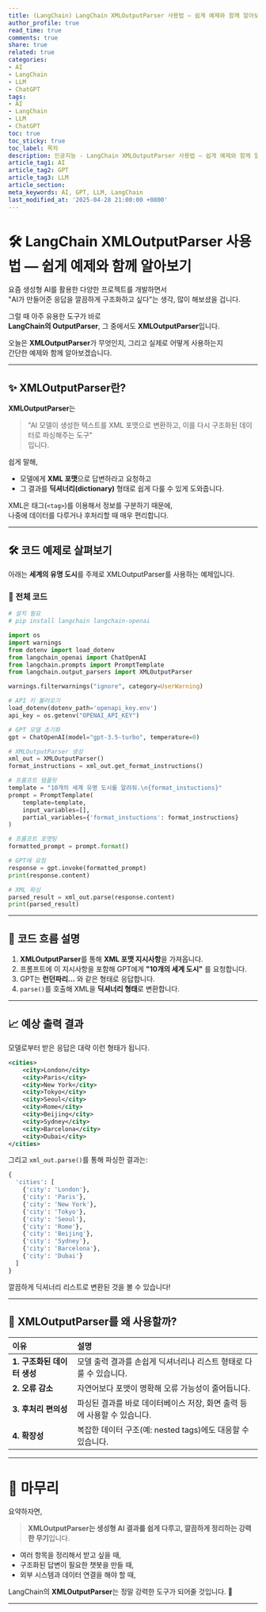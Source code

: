 ```yaml
---
title: (LangChain) LangChain XMLOutputParser 사용법 — 쉽게 예제와 함께 알아보기
author_profile: true
read_time: true
comments: true
share: true
related: true
categories:
- AI
- LangChain
- LLM
- ChatGPT
tags:
- AI
- LangChain
- LLM
- ChatGPT
toc: true
toc_sticky: true
toc_label: 목차
description: 인공지능 - LangChain XMLOutputParser 사용법 — 쉽게 예제와 함께 알아보기
article_tag1: AI
article_tag2: GPT
article_tag3: LLM
article_section: 
meta_keywords: AI, GPT, LLM, LangChain
last_modified_at: '2025-04-28 21:00:00 +0800'
---
```



# 🛠 LangChain XMLOutputParser 사용법 — 쉽게 예제와 함께 알아보기

요즘 생성형 AI를 활용한 다양한 프로젝트를 개발하면서  
"AI가 만들어준 응답을 깔끔하게 구조화하고 싶다"는 생각, 많이 해보셨을 겁니다.

그럴 때 아주 유용한 도구가 바로  
**LangChain의 OutputParser**, 그 중에서도 **XMLOutputParser**입니다.

오늘은 **XMLOutputParser**가 무엇인지, 그리고 실제로 어떻게 사용하는지  
간단한 예제와 함께 알아보겠습니다.

---

## ✨ XMLOutputParser란?

**XMLOutputParser**는  
> "AI 모델이 생성한 텍스트를 XML 포맷으로 변환하고, 이를 다시 구조화된 데이터로 파싱해주는 도구"  
입니다.

쉽게 말해,  
- 모델에게 **XML 포맷**으로 답변하라고 요청하고
- 그 결과를 **딕셔너리(dictionary)** 형태로 쉽게 다룰 수 있게 도와줍니다.

XML은 태그(`<tag>`)를 이용해서 정보를 구분하기 때문에,  
나중에 데이터를 다루거나 후처리할 때 매우 편리합니다.

---

## 🛠 코드 예제로 살펴보기

아래는 **세계의 유명 도시**를 주제로 XMLOutputParser를 사용하는 예제입니다.

### 📄 전체 코드

```python
# 설치 필요
# pip install langchain langchain-openai

import os
import warnings
from dotenv import load_dotenv
from langchain_openai import ChatOpenAI
from langchain.prompts import PromptTemplate
from langchain.output_parsers import XMLOutputParser

warnings.filterwarnings("ignore", category=UserWarning)

# API 키 불러오기
load_dotenv(dotenv_path='openapi_key.env')
api_key = os.getenv("OPENAI_API_KEY")

# GPT 모델 초기화
gpt = ChatOpenAI(model="gpt-3.5-turbo", temperature=0)

# XMLOutputParser 생성
xml_out = XMLOutputParser()
format_instructions = xml_out.get_format_instructions()

# 프롬프트 템플릿
template = "10개의 세계 유명 도시를 알려줘.\n{format_instuctions}"
prompt = PromptTemplate(
    template=template,
    input_variables=[],
    partial_variables={'format_instuctions': format_instructions}
)

# 프롬프트 포맷팅
formatted_prompt = prompt.format()

# GPT에 요청
response = gpt.invoke(formatted_prompt)
print(response.content)

# XML 파싱
parsed_result = xml_out.parse(response.content)
print(parsed_result)
```

---

## 🧩 코드 흐름 설명

1. **XMLOutputParser**를 통해 **XML 포맷 지시사항**을 가져옵니다.
2. 프롬프트에 이 지시사항을 포함해 GPT에게 **"10개의 세계 도시"** 를 요청합니다.
3. GPT는 **<cities><city>런던</city><city>파리</city>...</cities>** 와 같은 형태로 응답합니다.
4. `parse()`를 호출해 XML을 **딕셔너리 형태**로 변환합니다.

---

## 📈 예상 출력 결과

모델로부터 받은 응답은 대략 이런 형태가 됩니다.

```xml
<cities>
    <city>London</city>
    <city>Paris</city>
    <city>New York</city>
    <city>Tokyo</city>
    <city>Seoul</city>
    <city>Rome</city>
    <city>Beijing</city>
    <city>Sydney</city>
    <city>Barcelona</city>
    <city>Dubai</city>
</cities>
```

그리고 `xml_out.parse()`를 통해 파싱한 결과는:

```python
{
  'cities': [
    {'city': 'London'},
    {'city': 'Paris'},
    {'city': 'New York'},
    {'city': 'Tokyo'},
    {'city': 'Seoul'},
    {'city': 'Rome'},
    {'city': 'Beijing'},
    {'city': 'Sydney'},
    {'city': 'Barcelona'},
    {'city': 'Dubai'}
  ]
}
```

깔끔하게 딕셔너리 리스트로 변환된 것을 볼 수 있습니다!

---

## 🎯 XMLOutputParser를 왜 사용할까?

| 이유 | 설명 |
|:---|:---|
| **1. 구조화된 데이터 생성** | 모델 출력 결과를 손쉽게 딕셔너리나 리스트 형태로 다룰 수 있습니다. |
| **2. 오류 감소** | 자연어보다 포맷이 명확해 오류 가능성이 줄어듭니다. |
| **3. 후처리 편의성** | 파싱된 결과를 바로 데이터베이스 저장, 화면 출력 등에 사용할 수 있습니다. |
| **4. 확장성** | 복잡한 데이터 구조(예: nested tags)에도 대응할 수 있습니다. |

---

# 📝 마무리

요약하자면,  
> **XMLOutputParser는 생성형 AI 결과를 쉽게 다루고, 깔끔하게 정리하는 강력한 무기**입니다.

- 여러 항목을 정리해서 받고 싶을 때,
- 구조화된 답변이 필요한 챗봇을 만들 때,
- 외부 시스템과 데이터 연결을 해야 할 때,

LangChain의 **XMLOutputParser**는 정말 강력한 도구가 되어줄 것입니다. 🚀

---